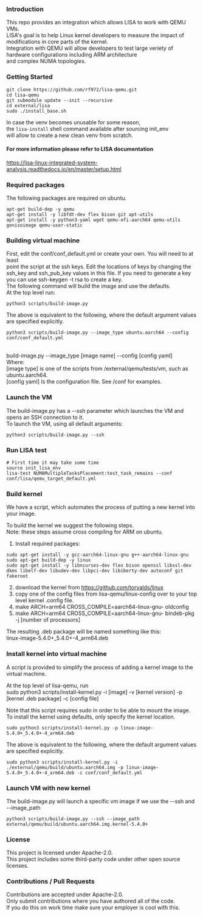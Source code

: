 ### Introduction

This repo provides an integration which allows LISA to work with QEMU VMs.<br/>
LISA's goal is to help Linux kernel developers to measure the impact of modifications in core parts of the kernel.<br/>
Integration with QEMU will allow developers to test large veriety of hardware configurations including ARM architecture<br/>
and complex NUMA topologies.

### Getting Started
```
git clone https://github.com/rf972/lisa-qemu.git
cd lisa-qemu
git submodule update --init --recursive
cd external/lisa
sudo ./install_base.sh
```

In case the venv becomes unusable for some reason,<br/>
the `lisa-install` shell command available after sourcing init_env<br/>
will allow to create a new clean venv from scratch.<br/>

#### For more information please refer to LISA documentation
https://lisa-linux-integrated-system-analysis.readthedocs.io/en/master/setup.html
### Required packages
The following packages are required on ubuntu.<br/>
```
apt-get build-dep -y qemu
apt-get install -y libfdt-dev flex bison git apt-utils
apt-get install -y python3-yaml wget qemu-efi-aarch64 qemu-utils genisoimage qemu-user-static
```
### Building virtual machine
First, edit the conf/conf_default.yml or create your own.  You will need to at least <br/>
point the script at the ssh keys.  Edit the locations of keys by changing the ssh_key and ssh_pub_key values in this file.  If you need to generate a key you can use ssh-keygen -t rsa to create a key.<br/>
The following command will build the image and use the defaults.<br/>
At the top level run:<br/>
```
python3 scripts/build-image.py
```
The above is equivalent to the following, where the default argument values are specified explicitly.
```
python3 scripts/build-image.py --image_type ubuntu.aarch64 --config conf/conf_default.yml
```
<br/>
build-image.py --image_type [image name] --config [config yaml]<br/>
    Where:<br/>
      [image type] is one of the scripts from /external/qemu/tests/vm, such as ubuntu.aarch64.<br/>
      [config yaml] Is the configuration file.  See /conf for examples.<br/>

### Launch the VM
The build-image.py has a --ssh parameter which launches the VM and opens an SSH connection to it.<br/>
To launch the VM, using all default arguments:
```
python3 scripts/build-image.py --ssh
```

### Run LISA test
```
# First time it may take some time
source init_lisa_env
lisa-test NUMAMultipleTasksPlacement:test_task_remains --conf conf/lisa/qemu_target_default.yml
```

### Build kernel
We have a script, which automates the process of putting a new kernel into your image.

To build the kernel we suggest the following steps.  <br/>
Note: these steps assume cross compiling for ARM on ubuntu.<br/>
1) Install required packages: <br/>
 ```
sudo apt-get install -y gcc-aarch64-linux-gnu g++-aarch64-linux-gnu
sudo apt-get build-dep -y linux
sudo apt-get install -y libncurses-dev flex bison openssl libssl-dev dkms libelf-dev libudev-dev libpci-dev libiberty-dev autoconf git fakeroot
```
2) download the kernel from https://github.com/torvalds/linux <br/>
3) copy one of the config files from lisa-qemu/linux-config over to your top level kernel .config file. <br/>
4) make ARCH=arm64 CROSS_COMPILE=aarch64-linux-gnu- oldconfig <br/>
5) make ARCH=arm64 CROSS_COMPILE=aarch64-linux-gnu- bindeb-pkg -j [number of processors] <br/>

The resulting .deb package will be named something like this: <br/>
linux-image-5.4.0+_5.4.0+-4_arm64.deb<br/>

### Install kernel into virtual machine <br/>
A script is provided to simplify the process of adding a kernel image to the virtual machine. <br/>

At the top level of lisa-qemu, run<br/>
sudo python3 scripts/install-kernel.py -i [image] -v [kernel version] -p [kernel .deb package] -c [config file]<br/>

Note that this script requires sudo in order to be able to mount the image.<br/>
To install the kernel using defaults, only specify the kernel location.
```
sudo python3 scripts/install-kernel.py -p linux-image-5.4.0+_5.4.0+-4_arm64.deb
```
The above is equivalent to the following, where the default argument values are specified explicitly.
```
sudo python3 scripts/install-kernel.py -i ./external/qemu/build/ubuntu.aarch64.img -p linux-image-5.4.0+_5.4.0+-4_arm64.deb -c conf/conf_default.yml
```

### Launch VM with new kernel
The build-image.py will launch a specific vm image if we use the --ssh and --image_path <br/>
```
python3 scripts/build-image.py --ssh --image_path external/qemu/build/ubuntu.aarch64.img.kernel-5.4.0+
```

### License
This project is licensed under Apache-2.0.<br/>
This project includes some third-party code under other open source licenses.<br/>

### Contributions / Pull Requests
Contributions are accepted under Apache-2.0.<br/>
Only submit contributions where you have authored all of the code.<br/>
If you do this on work time make sure your employer is cool with this.<br/>
